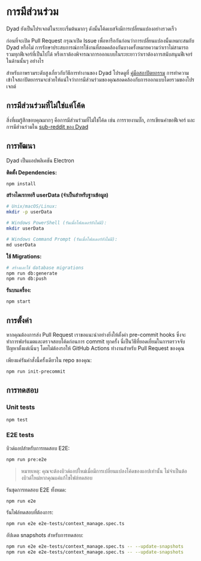 # การมีส่วนร่วม

Dyad ยังเป็นโปรเจกต์ในระยะเริ่มต้นมากๆ ดังนั้นโค้ดเบสจึงมีการเปลี่ยนแปลงอย่างรวดเร็ว

ก่อนที่จะเปิด Pull Request กรุณาเปิด Issue เพื่อหารือกันก่อนว่าการเปลี่ยนแปลงนั้นเหมาะสมกับ Dyad หรือไม่ การรักษาประสบการณ์การใช้งานที่สอดคล้องกันบางครั้งหมายความว่าเราไม่สามารถรวมทุกฟีเจอร์ที่เป็นไปได้ หรือเราต้องพิจารณาการออกแบบในระยะยาวว่าเราต้องการสนับสนุนฟีเจอร์ในด้านนั้นๆ อย่างไร

สำหรับภาพรวมระดับสูงเกี่ยวกับวิธีการทำงานของ Dyad โปรดดูที่ [คู่มือสถาปัตยกรรม](./docs/architecture.th.md) การทำความเข้าใจสถาปัตยกรรมจะช่วยให้แน่ใจว่าการมีส่วนร่วมของคุณสอดคล้องกับการออกแบบโดยรวมของโปรเจกต์

## การมีส่วนร่วมที่ไม่ใช่แค่โค้ด

สิ่งที่ผมรู้สึกขอบคุณมากๆ คือการมีส่วนร่วมที่ไม่ใช่โค้ด เช่น การรายงานบั๊ก, การเขียนคำขอฟีเจอร์ และการมีส่วนร่วมใน [sub-reddit ของ Dyad](https://www.reddit.com/r/dyadbuilders)

## การพัฒนา

Dyad เป็นแอปพลิเคชัน Electron

**ติดตั้ง Dependencies:**

```sh
npm install
```

**สร้างไดเรกทอรี userData (จำเป็นสำหรับฐานข้อมูล)**

```sh
# Unix/macOS/Linux:
mkdir -p userData

# Windows PowerShell (รันเมื่อโฟลเดอร์ยังไม่มี):
mkdir userData

# Windows Command Prompt (รันเมื่อโฟลเดอร์ยังไม่มี):
md userData
```

**ใช้ Migrations:**

```sh
# สร้างและใช้ database migrations
npm run db:generate
npm run db:push
```

**รันบนเครื่อง:**

```sh
npm start
```

## การตั้งค่า

หากคุณต้องการส่ง Pull Request เราขอแนะนำอย่างยิ่งให้ตั้งค่า pre-commit hooks ซึ่งจะทำการฟอร์แมตและตรวจสอบโค้ดก่อนการ commit ทุกครั้ง นี่เป็นวิธีที่ยอดเยี่ยมในการตรวจจับปัญหาตั้งแต่เนิ่นๆ โดยไม่ต้องรอให้ GitHub Actions ทำงานสำหรับ Pull Request ของคุณ

เพียงแค่รันคำสั่งนี้ครั้งเดียวใน repo ของคุณ:

```sh
npm run init-precommit
```

## การทดสอบ

### Unit tests

```sh
npm test
```

### E2E tests

บิวด์แอปสำหรับการทดสอบ E2E:

```sh
npm run pre:e2e
```

> หมายเหตุ: คุณจะต้องบิวด์แอปใหม่เมื่อมีการเปลี่ยนแปลงโค้ดของแอปเท่านั้น ไม่จำเป็นต้องบิวด์ใหม่หากคุณแค่แก้ไขไฟล์ทดสอบ

รันชุดการทดสอบ E2E ทั้งหมด:

```sh
npm run e2e
```

รันไฟล์ทดสอบที่ต้องการ:

```sh
npm run e2e e2e-tests/context_manage.spec.ts
```

อัปเดต snapshots สำหรับการทดสอบ:

```sh
npm run e2e e2e-tests/context_manage.spec.ts -- --update-snapshots
npm run e2e e2e-tests/context_manage.spec.ts -- --update-snapshots